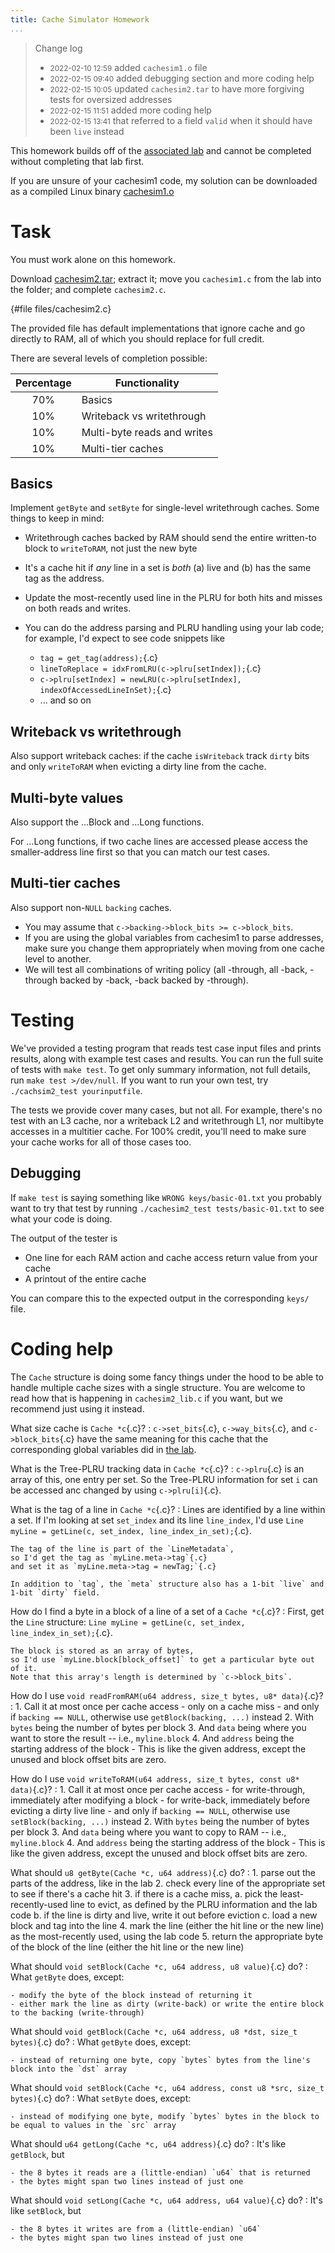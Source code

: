```yaml
---
title: Cache Simulator Homework
...
```



> Change log
>
> - <small>2022-02-10 12:59</small> added `cachesim1.o` file
> - <small>2022-02-15 09:40</small> added debugging section and more coding help
> - <small>2022-02-15 10:05</small> updated `cachesim2.tar` to have more forgiving tests for oversized addresses
> - <small>2022-02-15 11:51</small> added more coding help
> - <small>2022-02-15 13:41</small> that referred to a field `valid` when it should have been `live` instead

This homework builds off of the [associated lab](cachesim1.html) and cannot be completed without completing that lab first.

If you are unsure of your cachesim1 code, my solution can be downloaded as a compiled Linux binary [cachesim1.o](files/cachesim1.o)

# Task

You must work alone on this homework.

Download [cachesim2.tar](files/cachesim2.tar);
extract it;
move you `cachesim1.c` from the lab into the folder;
and complete `cachesim2.c`.

{#file files/cachesim2.c}

The provided file has default implementations that ignore cache and go directly to RAM, all of which you should replace for full credit.

There are several levels of completion possible:

| Percentage | Functionality |
|:----------:|---------------|
| 70%        | Basics |
| 10%        | Writeback vs writethrough |
| 10%        | Multi-byte reads and writes |
| 10%        | Multi-tier caches |


## Basics

Implement `getByte` and `setByte` for single-level writethrough caches.
Some things to keep in mind:

- Writethrough caches backed by RAM should send the entire written-to block to `writeToRAM`, not just the new byte

- It's a cache hit if *any* line in a set is *both* (a) live and (b) has the same tag as the address.

- Update the most-recently used line in the PLRU for both hits and misses on both reads and writes.

- You can do the address parsing and PLRU handling using your lab code; for example, I'd expect to see code snippets like
    - `tag = get_tag(address);`{.c}
    - `lineToReplace = idxFromLRU(c->plru[setIndex]);`{.c}
    - `c->plru[setIndex] = newLRU(c->plru[setIndex], indexOfAccessedLineInSet);`{.c}
    - ... and so on

## Writeback vs writethrough

Also support writeback caches:
if the cache `isWriteback`
track `dirty` bits
and only `writeToRAM` when evicting a dirty line from the cache.

## Multi-byte values

Also support the …Block and …Long functions.

For …Long functions, if two cache lines are accessed
please access the smaller-address line first so that you can match our test cases.

## Multi-tier caches

Also support non-`NULL` `backing` caches.

- You may assume that `c->backing->block_bits >= c->block_bits`.
- If you are using the global variables from cachesim1 to parse addresses, make sure you change them appropriately when moving from one cache level to another.
- We will test all combinations of writing policy (all -through, all -back, -through backed by -back, -back backed by -through).


# Testing

We've provided a testing program that reads test case input files and prints results,
along with example test cases and results.
You can run the full suite of tests with `make test`.
To get only summary information, not full details, run `make test >/dev/null`.
If you want to run your own test, try `./cachsim2_test yourinputfile`.

The tests we provide cover many cases, but not all.
For example, there's no test with an L3 cache, nor a writeback L2 and writethrough L1, nor multibyte accesses in a multitier cache.
For 100% credit, you'll need to make sure your cache works for all of those cases too.


## Debugging

If `make test` is saying something like `WRONG keys/basic-01.txt` you probably want to try that test by running `./cachesim2_test tests/basic-01.txt` to see what your code is doing. 

The output of the tester is

- One line for each RAM action and cache access return value from your cache
- A printout of the entire cache

You can compare this to the expected output in the corresponding `keys/` file.



# Coding help

The `Cache` structure is doing some fancy things under the hood to be able to handle multiple cache sizes with a single structure. You are welcome to read how that is happening in `cachesim2_lib.c` if you want, but we recommend just using it instead.

What size cache is `Cache *c`{.c}?
:   `c->set_bits`{.c}, `c->way_bits`{.c}, and `c->block_bits`{.c} have the same meaning for this cache that the corresponding global variables did in [the lab](cachesim1.html).

What is the Tree-PLRU tracking data in `Cache *c`{.c}?
:   `c->plru`{.c} is an array of this, one entry per set.
    So the Tree-PLRU information for set `i` can be accessed anc changed by using `c->plru[i]`{.c}.

What is the tag of a line in `Cache *c`{.c}?
:   Lines are identified by a line within a set.
    If I'm looking at set `set_index` and its line `line_index`, I'd use
    `Line myLine = getLine(c, set_index, line_index_in_set);`{.c}.
    
    The tag of the line is part of the `LineMetadata`,
    so I'd get the tag as `myLine.meta->tag`{.c}
    and set it as `myLine.meta->tag = newTag;`{.c}
    
    In addition to `tag`, the `meta` structure also has a 1-bit `live` and 1-bit `dirty` field.
    
How do I find a byte in a block of a line of a set of a `Cache *c`{.c}?
:   First, get the `Line` structure:
    `Line myLine = getLine(c, set_index, line_index_in_set);`{.c}.
    
    The block is stored as an array of bytes,
    so I'd use `myLine.block[block_offset]` to get a particular byte out of it.
    Note that this array's length is determined by `c->block_bits`.

How do I use `void readFromRAM(u64 address, size_t bytes, u8* data)`{.c}?
:   1. Call it at most once per cache access
        - only on a cache miss
        - and only if `backing == NULL`, otherwise use `getBlock(backing, ...)` instead
    2. With `bytes` being the number of bytes per block
    3. And `data` being where you want to store the result -- i.e., `myline.block`
    4. And `address` being the starting address of the block
        - This is like the given address, except the unused and block offset bits are zero.

How do I use `void writeToRAM(u64 address, size_t bytes, const u8* data)`{.c}?
:   1. Call it at most once per cache access
        - for write-through, immediately after modifying a block
        - for write-back, immediately before evicting a dirty live line
        - and only if `backing == NULL`, otherwise use `setBlock(backing, ...)` instead
    2. With `bytes` being the number of bytes per block
    3. And `data` being where you want to copy to RAM -- i.e., `myline.block`
    4. And `address` being the starting address of the block
        - This is like the given address, except the unused and block offset bits are zero.

What should `u8 getByte(Cache *c, u64 address)`{.c} do?
:   1. parse out the parts of the address, like in the lab
    2. check every line of the appropriate set to see if there's a cache hit
    3. if there is a cache miss,
        a. pick the least-recently-used line to evict, as defined by the PLRU information and the lab code
        b. if the line is dirty and live, write it out before eviction
        c. load a new block and tag into the line
    4. mark the line (either the hit line or the new line) as the most-recently used, using the lab code
    5. return the appropriate byte of the block of the line (either the hit line or the new line)

What should `void setBlock(Cache *c, u64 address, u8 value)`{.c} do?
:   What `getByte` does, except:
    
    - modify the byte of the block instead of returning it
    - either mark the line as dirty (write-back) or write the entire block to the backing (write-through)

What should `void getBlock(Cache *c, u64 address, u8 *dst, size_t bytes)`{.c} do?
:   What `getByte` does, except:

    - instead of returning one byte, copy `bytes` bytes from the line's block into the `dst` array

What should `void setBlock(Cache *c, u64 address, const u8 *src, size_t bytes)`{.c} do?
:   What `setByte` does, except:
    
    - instead of modifying one byte, modify `bytes` bytes in the block to be equal to values in the `src` array

What should `u64 getLong(Cache *c, u64 address)`{.c} do?
:   It's like `getBlock`, but
    
    - the 8 bytes it reads are a (little-endian) `u64` that is returned
    - the bytes might span two lines instead of just one

What should `void setLong(Cache *c, u64 address, u64 value)`{.c} do?
:   It's like `setBlock`, but
    
    - the 8 bytes it writes are from a (little-endian) `u64`
    - the bytes might span two lines instead of just one
